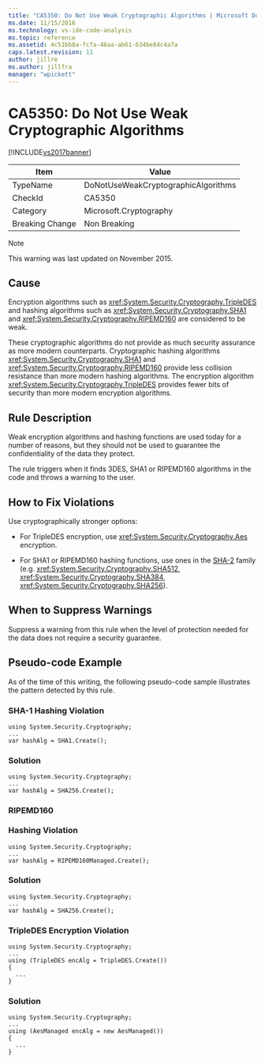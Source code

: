 ```yaml
---
title: "CA5350: Do Not Use Weak Cryptographic Algorithms | Microsoft Docs"
ms.date: 11/15/2016
ms.technology: vs-ide-code-analysis
ms.topic: reference
ms.assetid: 4c51bb8a-fcfa-46aa-ab61-634be84c4a7a
caps.latest.revision: 11
author: jillre
ms.author: jillfra
manager: "wpickett"
---
```

# CA5350: Do Not Use Weak Cryptographic Algorithms
[!INCLUDE[vs2017banner](../includes/vs2017banner.md)]

|Item|Value|
|-|-|
|TypeName|DoNotUseWeakCryptographicAlgorithms|
|CheckId|CA5350|
|Category|Microsoft.Cryptography|
|Breaking Change|Non Breaking|

> [!NOTE]
> This warning was last updated on November 2015.

## Cause
 Encryption algorithms such as <xref:System.Security.Cryptography.TripleDES> and hashing algorithms such as <xref:System.Security.Cryptography.SHA1> and <xref:System.Security.Cryptography.RIPEMD160> are considered to be weak.

 These cryptographic algorithms do not provide as much security assurance as more modern counterparts. Cryptographic hashing algorithms <xref:System.Security.Cryptography.SHA1> and <xref:System.Security.Cryptography.RIPEMD160> provide less collision resistance than more modern hashing algorithms. The encryption algorithm <xref:System.Security.Cryptography.TripleDES> provides fewer bits of security than more modern encryption  algorithms.

## Rule Description
 Weak encryption algorithms and hashing functions are used today for a number of reasons, but they should not be used to guarantee the confidentiality of the data they protect.

 The rule triggers when it finds 3DES, SHA1 or RIPEMD160 algorithms in the code and throws a warning to the user.

## How to Fix Violations
 Use cryptographically stronger options:

- For TripleDES encryption, use <xref:System.Security.Cryptography.Aes> encryption.

- For SHA1 or RIPEMD160 hashing functions, use ones in the [SHA-2](https://msdn.microsoft.com/library/windows/desktop/aa382459.aspx) family (e.g. <xref:System.Security.Cryptography.SHA512>, <xref:System.Security.Cryptography.SHA384>, <xref:System.Security.Cryptography.SHA256>).

## When to Suppress Warnings
 Suppress a warning from this rule when the level of protection needed for the data does not require a security guarantee.

## Pseudo-code Example
 As of the time of this writing, the following pseudo-code sample illustrates the pattern detected by this rule.

### SHA-1 Hashing Violation

```
using System.Security.Cryptography;
...
var hashAlg = SHA1.Create();

```

### Solution

```
using System.Security.Cryptography;
...
var hashAlg = SHA256.Create();

```

### RIPEMD160 <br /><br />Hashing Violation

```
using System.Security.Cryptography;
...
var hashAlg = RIPEMD160Managed.Create();

```

### Solution

```
using System.Security.Cryptography;
...
var hashAlg = SHA256.Create();

```

### TripleDES Encryption Violation

```
using System.Security.Cryptography;
...
using (TripleDES encAlg = TripleDES.Create())
{
  ...
}
```

### Solution

```
using System.Security.Cryptography;
...
using (AesManaged encAlg = new AesManaged())
{
  ...
}
```